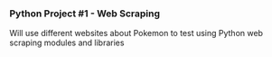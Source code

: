 ### Python Project #1 - Web Scraping

Will use different websites about Pokemon to test using Python web scraping modules and libraries
